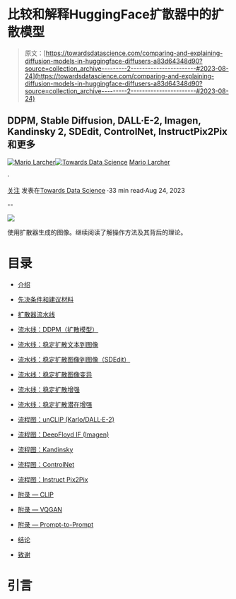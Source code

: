 # 比较和解释HuggingFace扩散器中的扩散模型

> 原文：[https://towardsdatascience.com/comparing-and-explaining-diffusion-models-in-huggingface-diffusers-a83d64348d90?source=collection_archive---------2-----------------------#2023-08-24](https://towardsdatascience.com/comparing-and-explaining-diffusion-models-in-huggingface-diffusers-a83d64348d90?source=collection_archive---------2-----------------------#2023-08-24)

## DDPM, Stable Diffusion, DALL·E-2, Imagen, Kandinsky 2, SDEdit, ControlNet, InstructPix2Pix 和更多

[](https://mnslarcher.medium.com/?source=post_page-----a83d64348d90--------------------------------)[![Mario Larcher](../Images/b5b443807fe06f096ed4fc5139b3cb42.png)](https://mnslarcher.medium.com/?source=post_page-----a83d64348d90--------------------------------)[](https://towardsdatascience.com/?source=post_page-----a83d64348d90--------------------------------)[![Towards Data Science](../Images/a6ff2676ffcc0c7aad8aaf1d79379785.png)](https://towardsdatascience.com/?source=post_page-----a83d64348d90--------------------------------) [Mario Larcher](https://mnslarcher.medium.com/?source=post_page-----a83d64348d90--------------------------------)

·

[关注](https://medium.com/m/signin?actionUrl=https%3A%2F%2Fmedium.com%2F_%2Fsubscribe%2Fuser%2Fcd2b72f39ad4&operation=register&redirect=https%3A%2F%2Ftowardsdatascience.com%2Fcomparing-and-explaining-diffusion-models-in-huggingface-diffusers-a83d64348d90&user=Mario+Larcher&userId=cd2b72f39ad4&source=post_page-cd2b72f39ad4----a83d64348d90---------------------post_header-----------) 发表在[Towards Data Science](https://towardsdatascience.com/?source=post_page-----a83d64348d90--------------------------------) ·33 min read·Aug 24, 2023[](https://medium.com/m/signin?actionUrl=https%3A%2F%2Fmedium.com%2F_%2Fvote%2Ftowards-data-science%2Fa83d64348d90&operation=register&redirect=https%3A%2F%2Ftowardsdatascience.com%2Fcomparing-and-explaining-diffusion-models-in-huggingface-diffusers-a83d64348d90&user=Mario+Larcher&userId=cd2b72f39ad4&source=-----a83d64348d90---------------------clap_footer-----------)

--

[](https://medium.com/m/signin?actionUrl=https%3A%2F%2Fmedium.com%2F_%2Fbookmark%2Fp%2Fa83d64348d90&operation=register&redirect=https%3A%2F%2Ftowardsdatascience.com%2Fcomparing-and-explaining-diffusion-models-in-huggingface-diffusers-a83d64348d90&source=-----a83d64348d90---------------------bookmark_footer-----------)![](../Images/62e4b9c064053a36fd3c580645994bbc.png)

使用扩散器生成的图像。继续阅读了解操作方法及其背后的理论。

# 目录

+   [介绍](#6595)

+   [先决条件和建议材料](#a412)

+   [扩散器流水线](#8611)

+   [流水线：DDPM（扩散模型）](#0693)

+   [流水线：稳定扩散文本到图像](#4aeb)

+   [流水线：稳定扩散图像到图像（SDEdit）](#8692)

+   [流水线：稳定扩散图像变异](#246c)

+   [流水线：稳定扩散增强](#f3b1)

+   [流水线：稳定扩散潜在增强](#ed67)

+   [流程图：unCLIP (Karlo/DALL·E-2)](#a504)

+   [流程图：DeepFloyd IF (Imagen)](#730d)

+   [流程图：Kandinsky](#f933)

+   [流程图：ControlNet](#695a)

+   [流程图：Instruct Pix2Pix](#ce6b)

+   [附录 — CLIP](#13e9)

+   [附录 — VQGAN](#9eb6)

+   [附录 — Prompt-to-Prompt](#ec8a)

+   [结论](#59d1)

+   [致谢](#ffc4)

# 引言
